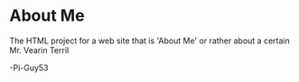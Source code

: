 # About Me
The HTML project for a web site that is 'About Me' or rather about a certain Mr. Vearin Terril

-Pi-Guy53